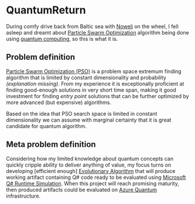 # QuantumReturn

During comfy drive back from Baltic sea with [Noweli](https://github.com/Noweli) on the wheel, I fell asleep and dreamt about [Particle Swarm Optimization](https://en.wikipedia.org/wiki/Particle_swarm_optimization) algorithm being done using [quantum computing](https://en.wikipedia.org/wiki/Quantum_computing), so this is what it is.

## Problem definition

[Particle Swarm Optimization (PSO)](https://en.wikipedia.org/wiki/Particle_swarm_optimization) is a problem space extremum finding algorithm that is limited by constant dimensionality and probability _(explanation missing)_. From my experience it is exceptionally proficient at finding good-enough solutions in very short time span, making it good investment for finding _entry point_ solutions that can be further optimized by more advanced (but expensive) algorithms.

Based on the idea that PSO search space is limited in constant dimensionality we can assume with marginal certainty that it is great candidate for quantum algorithm.

## Meta problem definition

Considering how my limited knowledge about quantum concepts can quickly cripple ability to deliver anything of value, my focus turns on developing [efficient enough] [Evolutionary Algorithm](https://en.wikipedia.org/wiki/Evolutionary_algorithm) that will produce working artifact containing Q# code ready to be evaluated using [Microsoft Q# Runtime Simulation](https://github.com/microsoft/qsharp-runtime). When this project will reach promising maturity, then produced artifacts could be evaluated on [Azure Quantum](https://azure.microsoft.com/en-gb/products/quantum/) infrastructure.